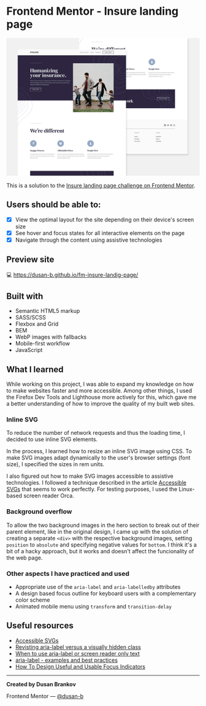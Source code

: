 # Frontend Mentor - Insure landing page

![](./screenshot.jpg)

This is a solution to the [Insure landing page challenge on Frontend Mentor](https://www.frontendmentor.io/challenges/insure-landing-page-uTU68JV8). 

## Users should be able to:

- [x] View the optimal layout for the site depending on their device's screen size
- [x] See hover and focus states for all interactive elements on the page
- [x] Navigate through the content using assistive technologies

## Preview site

:computer: <https://dusan-b.github.io/fm-insure-landig-page/>

## Built with

- Semantic HTML5 markup
- SASS/SCSS
- Flexbox and Grid
- BEM
- WebP images with fallbacks
- Mobile-first workflow
- JavaScript

## What I learned

While working on this project, I was able to expand my knowledge on how to make websites faster and more accessible. Among other things, I used the Firefox Dev Tools and Lighthouse more actively for this, which gave me a better understanding of how to improve the quality of my built web sites.

### Inline SVG

To reduce the number of network requests and thus the loading time, I decided to use inline SVG elements.

In the process, I learned how to resize an inline SVG image using CSS. To make SVG images adapt dynamically to the user's browser settings (font size), I specified the sizes in rem units.

I also figured out how to make SVG images accessible to assistive technologies. I followed a technique described in the article [Accessible SVGs](https://css-tricks.com/accessible-svgs/) that seems to work perfectly. For testing purposes, I used the Linux-based screen reader Orca.

### Background overflow

To allow the two background images in the hero section to break out of their parent element, like in the original design, I came up with the solution of creating a separate `<div>` with the respective background images, setting `position` to `absolute` and specifying negative values for `bottom`. I think it's a bit of a hacky approach, but it works and doesn't affect the funcionality of the web page.

### Other aspects I have practiced and used

- Appropriate use of the `aria-label` and `aria-labelledby` attributes
- A design based focus outline for keyboard users with a complementary color scheme
- Animated mobile menu using `transform` and `transition-delay`

## Useful resources

- [Accessible SVGs](https://css-tricks.com/accessible-svgs/)
- [Revisting aria-label versus a visually hidden class](https://gomakethings.com/revisting-aria-label-versus-a-visually-hidden-class/)
- [When to use aria-label or screen reader only text](https://bootcamp.uxdesign.cc/when-to-use-aria-label-or-screen-reader-only-text-cd778627b43b)
- [aria-label - examples and best practices](https://www.aditus.io/aria/aria-label/)
- [How To Design Useful and Usable Focus Indicators](https://www.deque.com/blog/give-site-focus-tips-designing-usable-focus-indicators/)

---

**Created by Dusan Brankov**

Frontend Mentor — [@dusan-b](https://www.frontendmentor.io/profile/dusan-b)